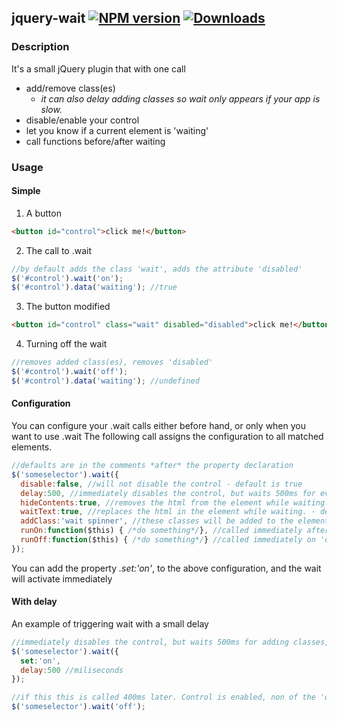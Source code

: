 ## jquery-wait [![NPM version][npm-image]][npm-url] [![Downloads][downloads-image]][npm-url]

### Description
It's a small jQuery plugin that with one call 
 * add/remove class(es)
    * *it can also delay adding classes so wait only appears if your app is slow.*
 * disable/enable your control
 * let you know if a current element is 'waiting'
 * call functions before/after waiting

### Usage

#### Simple
1. A button
```html 
<button id="control">click me!</button>
```
2. The call to .wait
```javascript
//by default adds the class 'wait', adds the attribute 'disabled'
$('#control').wait('on');
$('#control').data('waiting'); //true
````
3. The button modified
```html
<button id="control" class="wait" disabled="disabled">click me!</button>
```
4. Turning off the wait
```javascript
//removes added class(es), removes 'disabled'
$('#control').wait('off');
$('#control').data('waiting'); //undefined
```

#### Configuration
You can configure your .wait calls either before hand, or only when you want to use .wait
The following call assigns the configuration to all matched elements.
```javascript
//defaults are in the comments *after* the property declaration
$('someselector').wait({
  disable:false, //will not disable the control - default is true
  delay:500, //immediately disables the control, but waits 500ms for everything else - default is 0
  hideContents:true, //removes the html from the element while waiting. - default is false
  waitText:true, //replaces the html in the element while waiting. - default is false
  addClass:'wait spinner', //these classes will be added to the element while waiting. - default is 'wait'
  runOn:function($this) { /*do something*/}, //called immediately after delay runs out. Passed $(element). If it returns a function, that function is called after all other operations. - default is not present 
  runOff:function($this) { /*do something*/} //called immediately on 'off'. Passed $(element). If it returns a function,  that function is called after all other operations.  - default is not present
});
```
You can add the property _.set:'on'_, to the above configuration, and the wait will activate immediately

#### With delay
An example of triggering wait with a small delay
```javascript
//immediately disables the control, but waits 500ms for adding classes, disabling, etc.
$('someselector').wait({
  set:'on',
  delay:500 //miliseconds
});

//if this this is called 400ms later. Control is enabled, non of the 'on' operations are run
$('someselector').wait('off');
```

[npm-url]: https://npmjs.org/package/jquery-wait
[downloads-image]: http://img.shields.io/npm/dm/jquery-wait.svg
[npm-image]: http://img.shields.io/npm/v/jquery-wait.svg





